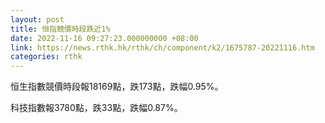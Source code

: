 ```yaml
---
layout: post
title: 恒指競價時段跌近1%
date: 2022-11-16 09:27:23.000000000 +08:00
link: https://news.rthk.hk/rthk/ch/component/k2/1675787-20221116.htm
categories: rthk
---
```


恒生指數競價時段報18169點，跌173點，跌幅0.95%。

科技指數報3780點，跌33點，跌幅0.87%。

